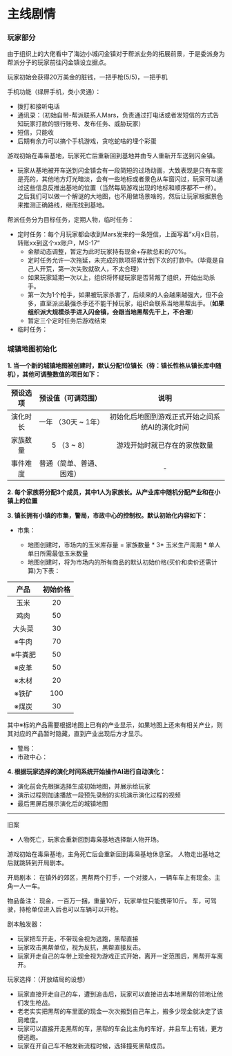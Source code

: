 # 主线剧情

### 玩家部分

由于组织上的大佬看中了海边小城闪金镇对于帮派业务的拓展前景，于是委派身为帮派分子的玩家前往闪金镇设立据点。

玩家初始会获得20万美金的脏钱，一把手枪(5/5)，一把手机

   手机功能（绿屏手机，类小灵通）：

- 拨打和接听电话
- 通讯录：（初始自带-帮派联系人Mars，负责通过打电话或者发短信的方式告知玩家打款的银行账号、发布任务、威胁玩家）
- 短信，只能收
- 后期有余力可以搞个手机游戏，贪吃蛇啥的埋个彩蛋

游戏初始在毒枭基地，玩家死亡后重新回到基地并由专人重新开车送到闪金镇。

- 玩家从基地被开车送到闪金镇会有一段简短的过场动画，大致表现是只有车窗是亮的，其他地方灯光暗淡，会有一些地标或者景色从车窗闪过，玩家可以通过这些信息反推出基地的位置（当然每局游戏出现的地标和顺序都不一样）。之后我们可以做一个解谜的大地图，也不用做场景啥的，然后让玩家根据景色来推测正确路线，继而找到基地。

帮派任务分为目标任务，定期人物，临时任务：

- 定时任务：每个月玩家都会收到Mars发来的一条短信，上面写着”x月x日前，转账xx到这个xx账户，MS-17“
    - 金额动态调整，暂定为此时玩家持有现金+存款总和的70%。
    - 定时任务允许一次拖延，未完成的款项将累计到下次的打款中。（毕竟是自己人开荒，第一次失败就砍人，不太合理）
    - 如果玩家延期一次以上，组织将怀疑玩家是否背叛了组织，开始出动杀手。
    - 第一次为1个枪手，如果被玩家杀害了，后续来的人会越来越强大，但不会多，直至派出最强杀手还不能干掉玩家，组织会联系当地黑帮出手。（**如果组织派大规模杀手进入闪金镇，会跟当地黑帮先干上，不合理**）
    - 暂定三个定时任务后游戏结束
- 临时任务：



### 城镇地图初始化

**1. 当一个新的城镇地图被创建时，默认分配1位镇长（待：镇长性格从镇长库中随机），其他可调整数值的项目如下：**

| 预设选项 |    预设值（可调范围）    |                      说明                      |
| :------: | :----------------------: | :--------------------------------------------: |
| 演化时长 |   一年 （30天 ~ 1年）    | 初始化后地图到游戏正式开始之间系统AI的演化时间 |
| 家族数量 |       5 （3 ~ 8）        |          游戏开始时就已存在的家族数量          |
| 事件难度 | 普通（简单、普通、困难） |                       -                        |

**2. 每个家族将分配3个成员，其中1人为家族长。从产业库中随机分配产业和在小镇上的位置**

**3. 镇长拥有小镇的市集，警局，市政中心的控制权。默认初始化内容如下：**

- 市集：

  - 地图创建时，市场内的玉米库存量 = 家族数量 * 3* 玉米生产周期 * 单人单日所需最低玉米数量
  - 地图创建时，将为市场内的所有商品的默认初始价格(买价和卖价还需计算)为下表：

|  产品   | 初始价格 |
| :-----: | :------: |
|  玉米   |    20    |
|  鸡肉   |    50    |
| 大头菜  |    30    |
|  ※牛肉  |    70    |
| ※牛粪肥 |    50    |
|  ※皮革  |    50    |
|  ※木材  |    20    |
|  ※铁矿  |   100    |
|  ※煤炭  |    30    |

其中※标的产品需要根据地图上已有的产业显示，如果地图上还未有相关产业，则其对应的产品暂时隐藏，直到产业出现后方才显示。

- 警局：
- 市政中心：

**4. 根据玩家选择的演化时间系统开始操作AI进行自动演化：**

- 演化前会先根据选择生成初始地图，并展示给玩家
- 演示过程则加速播放一段预先录制的实机演示演化过程的视频
- 最后黑屏后展示演化后的城镇地图













---



旧案



- 人物死亡，玩家会重新回到毒枭基地选择新人物开场。

游戏初始在毒枭基地，主角死亡后会重新回到毒枭基地休息室。
人物走出基地之后就跳转到开局剧本。

开局剧本：
在镇外的郊区，黑帮两个打手，一个对接人，一辆车车上有现金。主角一人一车。

物品备注：
现金，一百万一捆，重量10斤，玩家单位只能携带10斤。
车，可驾驶，持枪单位进入后也可以车辆可以开枪。

剧本触发器：

- 玩家把车开走，不带现金视为逃跑，黑帮直接
- 玩家攻击黑帮单位，视为反抗，黑帮直接反击。
- 玩家开走自己的车带上现金视为游戏正式开始，离开一定范围后，黑帮开车离开。

玩家选择：（开放结局的设想）

- 玩家直接开走自己的车，遭到追击后，玩家可以直接进去本地黑帮的领地让他们发生枪战。
- 老老实实把黑帮的车里面的现金一次次搬到自己车上，搬多少现金就决定了该局难度。
- 玩家可以直接开走黑帮的车，黑帮的车会比主角的车好，并且车上有钱，更方便逃跑。
- 玩家在开自己车不触发新流程时候，选择撞死黑帮成员。